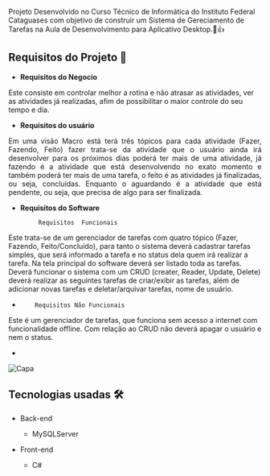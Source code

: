 

Projeto  Desenvolvido  no Curso Técnico de Informática do Instituto Federal Cataguases com objetivo de construir um Sistema de Gereciamento de Tarefas na Aula de Desenvolvimento para Aplicativo Desktop.:eyes::+1:

## Requisitos do Projeto 📅
 
 *  __Requisitos do Negocio__

 Este consiste em controlar melhor a rotina e não atrasar as atividades, ver as atividades já realizadas, afim de possibilitar o maior controle do seu tempo e dia.


 * __Requisitos do usuário__

 <p align= "justify">
  Em uma visão Macro está terá três tópicos para cada atividade (Fazer, Fazendo, Feito) fazer trata-se da atividade que o usuário ainda irá desenvolver para os próximos dias poderá ter mais de uma atividade, já fazendo é a atividade que está desenvolvendo no exato momento e também poderá ter mais de uma tarefa, o feito é as atividades já finalizadas, ou seja, concluídas. Enquanto o aguardando é a atividade que está pendente, ou seja, que precisa de algo para ser finalizada.
  </p>

* __Requisitos do Software__

	       Requisitos  Funcionais
	
	 <p align= "justify">
Este trata-se de um gerenciador de tarefas com quatro tópico (Fazer, Fazendo, Feito/Concluído), para tanto o sistema deverá cadastrar tarefas simples, que será informado a tarefa e no status dela quem irá realizar a tarefa. Na tela principal do software deverá ser listado toda as tarefas. Deverá funcionar o sistema com um CRUD (creater, Reader, Update, Delete) deverá realizar as seguintes tarefas de criar/exibir as tarefas, além de adicionar novas tarefas e deletar/arquivar tarefas, nome de usuário.
- </p>

	      Requisitos Não Funcionais
	
	 <p align= "justify">
Este é um gerenciador de tarefas, que funciona sem acesso a internet com funcionalidade offline. Com relação ao CRUD não deverá apagar o usuário e nem o status.
- </p>


![Capa](https://drive.google.com/uc?id=1QsTV7D05fqWg7Y2mUCSi3sjR7IK5ozug)


## Tecnologias usadas 🛠
- Back-end
	- MySQLServer
	
- Front-end
	- C#
	
